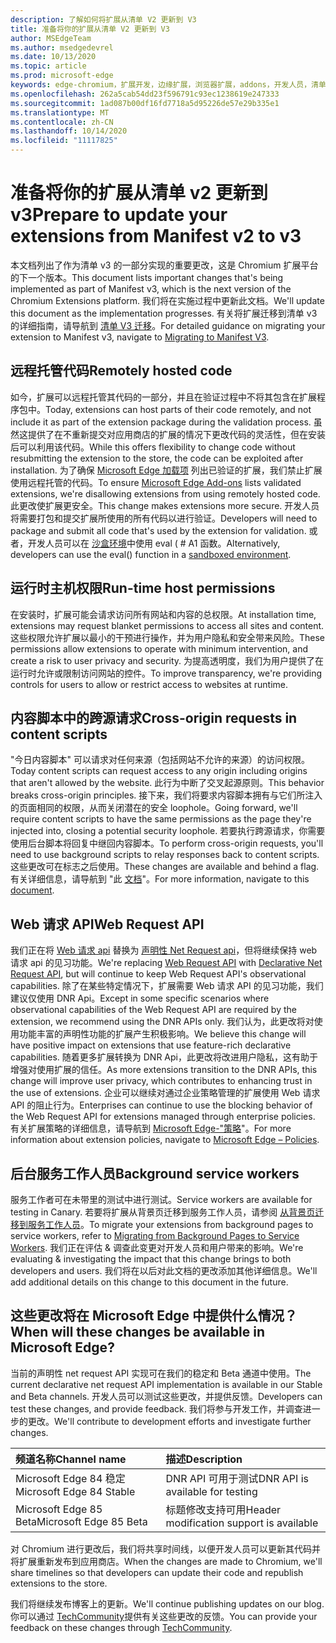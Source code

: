 ```yaml
---
description: 了解如何将扩展从清单 V2 更新到 V3
title: 准备将你的扩展从清单 V2 更新到 V3
author: MSEdgeTeam
ms.author: msedgedevrel
ms.date: 10/13/2020
ms.topic: article
ms.prod: microsoft-edge
keywords: edge-chromium，扩展开发，边缘扩展，浏览器扩展，addons，开发人员，清单 v3，迁移到清单 v3
ms.openlocfilehash: 262a5cab54dd23f596791c93ec1238619e247333
ms.sourcegitcommit: 1ad087b00df16fd7718a5d95226de57e29b335e1
ms.translationtype: MT
ms.contentlocale: zh-CN
ms.lasthandoff: 10/14/2020
ms.locfileid: "11117825"
---
```

# <span data-ttu-id="ff02d-104">准备将你的扩展从清单 v2 更新到 v3</span><span class="sxs-lookup"><span data-stu-id="ff02d-104">Prepare to update your extensions from Manifest v2 to v3</span></span> 

<span data-ttu-id="ff02d-105">本文档列出了作为清单 v3 的一部分实现的重要更改，这是 Chromium 扩展平台的下一个版本。</span><span class="sxs-lookup"><span data-stu-id="ff02d-105">This document lists important changes that's being implemented as part of Manifest v3, which is the next version of the Chromium Extensions platform.</span></span> <span data-ttu-id="ff02d-106">我们将在实施过程中更新此文档。</span><span class="sxs-lookup"><span data-stu-id="ff02d-106">We'll update this document as the implementation progresses.</span></span> <span data-ttu-id="ff02d-107">有关将扩展迁移到清单 v3 的详细指南，请导航到 [清单 V3 迁移][Google_Migrate_to_MV3]。</span><span class="sxs-lookup"><span data-stu-id="ff02d-107">For detailed guidance on migrating your extension to Manifest v3, navigate to [Migrating to Manifest V3][Google_Migrate_to_MV3].</span></span> 

## <span data-ttu-id="ff02d-108">远程托管代码</span><span class="sxs-lookup"><span data-stu-id="ff02d-108">Remotely hosted code</span></span>  

<span data-ttu-id="ff02d-109">如今，扩展可以远程托管其代码的一部分，并且在验证过程中不将其包含在扩展程序包中。</span><span class="sxs-lookup"><span data-stu-id="ff02d-109">Today, extensions can host parts of their code remotely, and not include it as part of the extension package during the validation process.</span></span> <span data-ttu-id="ff02d-110">虽然这提供了在不重新提交对应用商店的扩展的情况下更改代码的灵活性，但在安装后可以利用该代码。</span><span class="sxs-lookup"><span data-stu-id="ff02d-110">While this offers flexibility to change code without resubmitting the extension to the store, the code can be exploited after installation.</span></span> <span data-ttu-id="ff02d-111">为了确保 [Microsoft Edge 加载项][EdgeAddons] 列出已验证的扩展，我们禁止扩展使用远程托管的代码。</span><span class="sxs-lookup"><span data-stu-id="ff02d-111">To ensure [Microsoft Edge Add-ons][EdgeAddons] lists validated extensions, we're disallowing extensions from using remotely hosted code.</span></span> <span data-ttu-id="ff02d-112">此更改使扩展更安全。</span><span class="sxs-lookup"><span data-stu-id="ff02d-112">This change makes extensions more secure.</span></span> <span data-ttu-id="ff02d-113">开发人员将需要打包和提交扩展所使用的所有代码以进行验证。</span><span class="sxs-lookup"><span data-stu-id="ff02d-113">Developers will need to package and submit all code that's used by the extension for validation.</span></span> <span data-ttu-id="ff02d-114">或者，开发人员可以在 [沙盒环境][sandboxingEval]中使用 eval ( # A1 函数。</span><span class="sxs-lookup"><span data-stu-id="ff02d-114">Alternatively, developers can use the eval() function in a [sandboxed environment][sandboxingEval].</span></span> 

## <span data-ttu-id="ff02d-115">运行时主机权限</span><span class="sxs-lookup"><span data-stu-id="ff02d-115">Run-time host permissions</span></span>  

<span data-ttu-id="ff02d-116">在安装时，扩展可能会请求访问所有网站和内容的总权限。</span><span class="sxs-lookup"><span data-stu-id="ff02d-116">At installation time, extensions may request blanket permissions to access all sites and content.</span></span> <span data-ttu-id="ff02d-117">这些权限允许扩展以最小的干预进行操作，并为用户隐私和安全带来风险。</span><span class="sxs-lookup"><span data-stu-id="ff02d-117">These permissions allow extensions to operate with minimum intervention, and create a risk to user privacy and security.</span></span> <span data-ttu-id="ff02d-118">为提高透明度，我们为用户提供了在运行时允许或限制访问网站的控件。</span><span class="sxs-lookup"><span data-stu-id="ff02d-118">To improve transparency, we're providing controls for users to allow or restrict access to websites at runtime.</span></span> 

## <span data-ttu-id="ff02d-119">内容脚本中的跨源请求</span><span class="sxs-lookup"><span data-stu-id="ff02d-119">Cross-origin requests in content scripts</span></span>  

<span data-ttu-id="ff02d-120">"今日内容脚本" 可以请求对任何来源（包括网站不允许的来源）的访问权限。</span><span class="sxs-lookup"><span data-stu-id="ff02d-120">Today content scripts can request access to any origin including origins that aren't allowed by the website.</span></span> <span data-ttu-id="ff02d-121">此行为中断了交叉起源原则。</span><span class="sxs-lookup"><span data-stu-id="ff02d-121">This behavior breaks cross-origin principles.</span></span> <span data-ttu-id="ff02d-122">接下来，我们将要求内容脚本拥有与它们所注入的页面相同的权限，从而关闭潜在的安全 loophole。</span><span class="sxs-lookup"><span data-stu-id="ff02d-122">Going forward, we'll require content scripts to have the same permissions as the page they're injected into, closing a potential security loophole.</span></span> <span data-ttu-id="ff02d-123">若要执行跨源请求，你需要使用后台脚本将回复中继回内容脚本。</span><span class="sxs-lookup"><span data-stu-id="ff02d-123">To perform cross-origin requests, you'll need to use background scripts to relay responses back to content scripts.</span></span> <span data-ttu-id="ff02d-124">这些更改可在标志之后使用。</span><span class="sxs-lookup"><span data-stu-id="ff02d-124">These changes are available and behind a flag.</span></span> <span data-ttu-id="ff02d-125">有关详细信息，请导航到 "此 [文档][CORS]"。</span><span class="sxs-lookup"><span data-stu-id="ff02d-125">For more information, navigate to this [document][CORS].</span></span> 

## <span data-ttu-id="ff02d-126">Web 请求 API</span><span class="sxs-lookup"><span data-stu-id="ff02d-126">Web Request API</span></span>  

<span data-ttu-id="ff02d-127">我们正在将 [Web 请求 api][WebRequestAPI] 替换为 [声明性 Net Request api][DeclarativeNetRequestAPI]，但将继续保持 web 请求 api 的见习功能。</span><span class="sxs-lookup"><span data-stu-id="ff02d-127">We're replacing [Web Request API][WebRequestAPI] with [Declarative Net Request API][DeclarativeNetRequestAPI], but will continue to keep Web Request API's observational capabilities.</span></span> <span data-ttu-id="ff02d-128">除了在某些特定情况下，扩展需要 Web 请求 API 的见习功能，我们建议仅使用 DNR Api。</span><span class="sxs-lookup"><span data-stu-id="ff02d-128">Except in some specific scenarios where observational capabilities of the Web Request API are required by the extension, we recommend using the DNR APIs only.</span></span> <span data-ttu-id="ff02d-129">我们认为，此更改将对使用功能丰富的声明性功能的扩展产生积极影响。</span><span class="sxs-lookup"><span data-stu-id="ff02d-129">We believe this change will have positive impact on extensions that use feature-rich declarative capabilities.</span></span> <span data-ttu-id="ff02d-130">随着更多扩展转换为 DNR Api，此更改将改进用户隐私，这有助于增强对使用扩展的信任。</span><span class="sxs-lookup"><span data-stu-id="ff02d-130">As more extensions transition to the DNR APIs, this change will improve user privacy, which contributes to enhancing trust in the use of extensions.</span></span>
<span data-ttu-id="ff02d-131">企业可以继续对通过企业策略管理的扩展使用 Web 请求 API 的阻止行为。</span><span class="sxs-lookup"><span data-stu-id="ff02d-131">Enterprises can continue to use the blocking behavior of the Web Request API for extensions managed through enterprise policies.</span></span> <span data-ttu-id="ff02d-132">有关扩展策略的详细信息，请导航到 [Microsoft Edge-"策略][MicrosoftEdgePolicies]"。</span><span class="sxs-lookup"><span data-stu-id="ff02d-132">For more information about extension policies, navigate to [Microsoft Edge – Policies][MicrosoftEdgePolicies].</span></span> 

## <span data-ttu-id="ff02d-133">后台服务工作人员</span><span class="sxs-lookup"><span data-stu-id="ff02d-133">Background service workers</span></span>  
 
<span data-ttu-id="ff02d-134">服务工作者可在未带里的测试中进行测试。</span><span class="sxs-lookup"><span data-stu-id="ff02d-134">Service workers are available for testing in Canary.</span></span> <span data-ttu-id="ff02d-135">若要将扩展从背景页迁移到服务工作人员，请参阅 [从背景页迁移到服务工作人员][ServiceWorkers]。</span><span class="sxs-lookup"><span data-stu-id="ff02d-135">To migrate your extensions from background pages to service workers, refer to [Migrating from Background Pages to Service Workers][ServiceWorkers].</span></span> <span data-ttu-id="ff02d-136">我们正在评估 & 调查此变更对开发人员和用户带来的影响。</span><span class="sxs-lookup"><span data-stu-id="ff02d-136">We're evaluating & investigating the impact that this change brings to both developers and users.</span></span> <span data-ttu-id="ff02d-137">我们将在以后对此文档的更改添加其他详细信息。</span><span class="sxs-lookup"><span data-stu-id="ff02d-137">We'll add  additional details on this change to this document in the future.</span></span> 

## <span data-ttu-id="ff02d-138">这些更改将在 Microsoft Edge 中提供什么情况？</span><span class="sxs-lookup"><span data-stu-id="ff02d-138">When will these changes be available in Microsoft Edge?</span></span>

<span data-ttu-id="ff02d-139">当前的声明性 net request API 实现可在我们的稳定和 Beta 通道中使用。</span><span class="sxs-lookup"><span data-stu-id="ff02d-139">The current declarative net request API implementation is available in our Stable and Beta channels.</span></span> <span data-ttu-id="ff02d-140">开发人员可以测试这些更改，并提供反馈。</span><span class="sxs-lookup"><span data-stu-id="ff02d-140">Developers can test these changes, and provide feedback.</span></span> <span data-ttu-id="ff02d-141">我们将参与开发工作，并调查进一步的更改。</span><span class="sxs-lookup"><span data-stu-id="ff02d-141">We'll contribute to development efforts and investigate further changes.</span></span> 

| <span data-ttu-id="ff02d-142">频道名称</span><span class="sxs-lookup"><span data-stu-id="ff02d-142">Channel name</span></span> | <span data-ttu-id="ff02d-143">描述</span><span class="sxs-lookup"><span data-stu-id="ff02d-143">Description</span></span> |
|:--- |:--- |  
| <span data-ttu-id="ff02d-144">Microsoft Edge 84 稳定</span><span class="sxs-lookup"><span data-stu-id="ff02d-144">Microsoft Edge 84 Stable</span></span> | <span data-ttu-id="ff02d-145">DNR API 可用于测试</span><span class="sxs-lookup"><span data-stu-id="ff02d-145">DNR API is available for testing</span></span> |  
| <span data-ttu-id="ff02d-146">Microsoft Edge 85 Beta</span><span class="sxs-lookup"><span data-stu-id="ff02d-146">Microsoft Edge 85 Beta</span></span> | <span data-ttu-id="ff02d-147">标题修改支持可用</span><span class="sxs-lookup"><span data-stu-id="ff02d-147">Header modification support is available</span></span>| 

<span data-ttu-id="ff02d-148">对 Chromium 进行更改后，我们将共享时间线，以便开发人员可以更新其代码并将扩展重新发布到应用商店。</span><span class="sxs-lookup"><span data-stu-id="ff02d-148">When the changes are made to Chromium, we'll share timelines so that developers can update their code and republish extensions to the store.</span></span> 

<span data-ttu-id="ff02d-149">我们将继续发布博客上的更新。</span><span class="sxs-lookup"><span data-stu-id="ff02d-149">We'll continue publishing updates on our blog.</span></span> <span data-ttu-id="ff02d-150">你可以通过 [TechCommunity][TechCommunity]提供有关这些更改的反馈。</span><span class="sxs-lookup"><span data-stu-id="ff02d-150">You can provide your feedback on these changes through [TechCommunity][TechCommunity].</span></span>

<!-- links -->  

[EdgeAddons]: https://microsoftedge.microsoft.com/addons/ "Microsoft Edge 加载项"  
[MicrosoftBlog]: https://blogs.windows.com/windowsexperience/2018/12/06/microsoft-edge-making-the-web-better-through-more-open-source-collaboration/  
[MicrosoftEdgePolicies]: https://docs.microsoft.com/deployedge/microsoft-edge-policies#extensions 

[TechCommunity]: https://techcommunity.microsoft.com/t5/articles/manifest-v3-changes-are-now-available-in-microsoft-edge/m-p/1780254 "技术社区"  


[Google_Migrate_to_MV3]: https://developer.chrome.com/extensions/migrating_to_manifest_v3   
[SandboxingEval]: https://developer.chrome.com/apps/sandboxingEval "在 Chrome 扩展中使用 eval。放心."
[CORS]: https://www.chromium.org/Home/chromium-security/extension-content-script-fetches "扩展内容脚本中的跨原始请求的更改"
[WebRequestAPI]: https://developer.chrome.com/extensions/webRequest "Web 请求 API"  
[DeclarativeNetRequestAPI]: https://developer.chrome.com/extensions/declarativeNetRequest/ "声明性 Net 请求 API"
[ServiceWorkers]:  https://developers.chrome.com/extensions/migrating_to_service_workers



